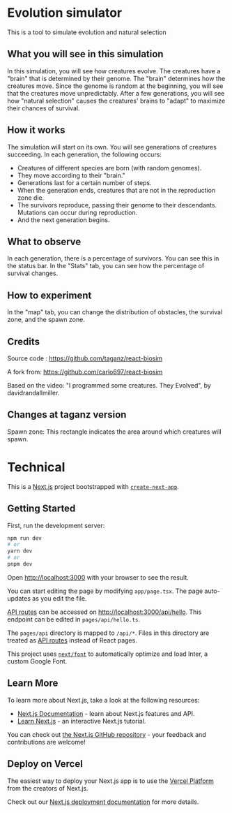 # Evolution simulator

This is a tool to simulate evolution and natural selection

## What you will see in this simulation

In this simulation, you will see how creatures evolve.
The creatures have a "brain" that is determined by their genome.
The "brain" determines how the creatures move. Since the genome is random at the beginning, you will see that the creatures move unpredictably.
After a few generations, you will see how "natural selection" causes the creatures' brains to "adapt" to maximize their chances of survival.

## How it works

The simulation will start on its own.
You will see generations of creatures succeeding.
In each generation, the following occurs:
- Creatures of different species are born (with random genomes).
- They move according to their "brain."
- Generations last for a certain number of steps.
- When the generation ends, creatures that are not in the reproduction zone die.
- The survivors reproduce, passing their genome to their descendants. Mutations can occur during reproduction.
- And the next generation begins.

## What to observe

In each generation, there is a percentage of survivors. You can see this in the status bar.
In the "Stats" tab, you can see how the percentage of survival changes.

## How to experiment

In the "map" tab, you can change the distribution of obstacles, the survival zone, and the spawn zone.

## Credits

Source code : https://github.com/taganz/react-biosim

A fork from: https://github.com/carlo697/react-biosim

Based on the video: "I programmed some creatures. They Evolved", by davidrandallmiller.

## Changes at taganz version

Spawn zone: This rectangle indicates the area around which creatures will spawn.

# Technical

This is a [Next.js](https://nextjs.org/) project bootstrapped with [`create-next-app`](https://github.com/vercel/next.js/tree/canary/packages/create-next-app).

## Getting Started

First, run the development server:

```bash
npm run dev
# or
yarn dev
# or
pnpm dev
```

Open [http://localhost:3000](http://localhost:3000) with your browser to see the result.

You can start editing the page by modifying `app/page.tsx`. The page auto-updates as you edit the file.

[API routes](https://nextjs.org/docs/api-routes/introduction) can be accessed on [http://localhost:3000/api/hello](http://localhost:3000/api/hello). This endpoint can be edited in `pages/api/hello.ts`.

The `pages/api` directory is mapped to `/api/*`. Files in this directory are treated as [API routes](https://nextjs.org/docs/api-routes/introduction) instead of React pages.

This project uses [`next/font`](https://nextjs.org/docs/basic-features/font-optimization) to automatically optimize and load Inter, a custom Google Font.

## Learn More

To learn more about Next.js, take a look at the following resources:

- [Next.js Documentation](https://nextjs.org/docs) - learn about Next.js features and API.
- [Learn Next.js](https://nextjs.org/learn) - an interactive Next.js tutorial.

You can check out [the Next.js GitHub repository](https://github.com/vercel/next.js/) - your feedback and contributions are welcome!

## Deploy on Vercel

The easiest way to deploy your Next.js app is to use the [Vercel Platform](https://vercel.com/new?utm_medium=default-template&filter=next.js&utm_source=create-next-app&utm_campaign=create-next-app-readme) from the creators of Next.js.

Check out our [Next.js deployment documentation](https://nextjs.org/docs/deployment) for more details.


